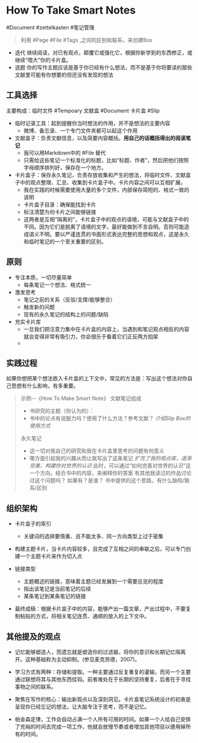 # How To Take Smart Notes
#Document #zettelkasten #笔记管理 

> 利用 #Page #File #Tags ,之间的区别和联系，来创建Box

- 迭代 继续阅读，对已有观点，颠覆它或强化它，根据你新学到的东西修正，或继续“喂大”你的卡片盒。
- 选题 你的写作主题应该是基于你已经有什么想法，而不是基于你将要读的那些文献里可能有你想要的但还没有发现的想法



## 工具选择

主要构成：临时文件 #Tempoary 文献盒 #Document  卡片盒 #Slip

- 临时记录工具：起到提醒你当时想法的作用，并不是想法的主要内容
	- 微博、备忘录、一个专门文件夹都可以起这个作用 
- 文献盒子：负责文献信息，以及简要内容概括。**用自己的话概括得出的阅读笔记**
	- 我可以用Markdown中的 #File 替代
	- 只需给这些笔记一个标准化的标题，比如“标题、作者”，然后把他们按照字母顺序排列好，保存在一个地方。
- 卡片盒子：保存永久笔记，负责存放收集和产生的想法，将临时文件、文献盒子中的观点整理、汇总、收集到卡片盒子中。卡片内容之间可以互相扩展。
	- 我在实践的时候需要使用大量的多个文件，内部保存简短的、格式一致的说明
	- 卡片盒子目录：确保能找到卡片
	- 标注清楚为何卡片之间能够链接
	- 这两者是互相“隔离的”，卡片盒子中的观点的语境，可能与文献盒子中的不同。因为它们是脱离了语境的文字，最好能做到不言自明。否则可能造成语义不明。要以严谨连贯的书面形式表达完整的思想和观点，这是永久和临时笔记的一个至关重要的区别。

## 原则
- 专注本质，一切尽量简单
	- 每条笔记一个想法、格式统一
- 激发思考
	- 笔记之前的关系（反驳/支撑/能够整合）
	- 触发新的问题
	- 现有的永久笔记的结构上的问题/缺陷
- 充实卡片库
	- 一旦我们把注意力集中在卡片盒的内容上，当遇到和笔记观点相反的内容就会变得非常有吸引力，你会很乐于看着它们正反两方掐架
	- 

## 实践过程
如果你想把某个想法嵌入卡片盒的上下文中，常见的方法是：写出这个想法对你自己思想有什么影响，有多重要。

>示例--《How To Make Smart Note》
>文献笔记组成
>- 书研究的主题（你认为的）：
>- 书中的论点有说服力吗？使用了什么方法？参考文献？
>*介绍Slip Box的使用方式*
>
>永久笔记
>- 这一切对我自己的研究和我在卡片盒里思考的问题有何意义
>- 哪方面引起我的兴趣从而让我写出了这条笔记
>*扩充了我的观点库，逐渐完善、构建你对世界的认识*
> 此时，可以通过“如何完善对世界的认识”这一个方向，结合书中的内容，来阐释你的答案
> 有其他我读过的作品讨论过这个问题吗？
> 如果有？是谁？
> 书中提供的这个思路，有什么缺陷/联系/区别



## 组织架构
- 卡片盒子的索引
	- 关键词的选择要慎重、且不能太多、同一方向类型上过于密集

- 构建主题卡片，当卡片内容较多，且完成了互相之间的串联之后，可以专门创建一个主题卡片来作为切入点

- 链接类型
	- 主题概述的链接，意味着主题已经发展到一个需要总览的程度
	- 指出该笔记是当前笔记的后续
	- 某条笔记到某条笔记的链接

- 最终成稿：根据卡片盒子中的内容，能够产出一篇文章，产出过程中，不要复制粘贴的方式，将相关笔记连贯、通顺的放入的上下文中。


## 其他提及的观点
- 记忆能够塑造人，而遗忘就是塑造你的过滤器，将你的意识和长期记忆隔离开。这种基础称为主动抑制。(参见麦克劳德，2007)。

- 学习方式有两种：存储和提取。一种主要通过反复重复的灌输，而另一个主要通过联想将其与其他东西挂钩。前者难处在于长期的坚持重复，后者在于寻找事物之间的联系。


- 聚焦在写作的核心：输出新观点以及深刻洞见。卡片盒笔记系统设计的初衷是呈现你已经忘记的想法，让大脑专注于思考，而不是记忆。

- 帕金森定律，工作会自动占满一个人所有可用的时间。如果一个人给自己安排了充裕的时间去完成一项工作，他就会放慢节奏或者增加其他项目以便用掉所有的时间。




